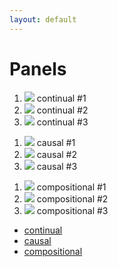 ```yaml
---
layout: default
---
```


# Panels

<div class="widget">
  <ol class="widget-list" id="continual">
    <li>
      <a class="widget-list-link">
        <img src="http://www.gravatar.com/avatar/47?f=y&amp;s=64&amp;d=identicon">
        continual #1 <span></span>
      </a>
    </li>
    <li>
      <a class="widget-list-link">
        <img src="http://www.gravatar.com/avatar/47?f=y&amp;s=64&amp;d=identicon">
        continual #2 <span></span>
      </a>
    </li>
    <li>
      <a class="widget-list-link">
        <img src="http://www.gravatar.com/avatar/47?f=y&amp;s=64&amp;d=identicon">
        continual #3 <span></span>
      </a>
    </li>
  </ol>

  <ol class="widget-list" id="causal">
    <li>
      <a class="widget-list-link">
        <img src="http://www.gravatar.com/avatar/5?f=y&amp;s=64&amp;d=identicon">
        causal #1 <span></span>
      </a>
    </li>
    <li>
      <a class="widget-list-link">
        <img src="http://www.gravatar.com/avatar/5?f=y&amp;s=64&amp;d=identicon">
        causal #2 <span></span>
      </a>
    </li>
    <li>
      <a class="widget-list-link">
        <img src="http://www.gravatar.com/avatar/5?f=y&amp;s=64&amp;d=identicon">
        causal #3 <span></span>
      </a>
    </li>
  </ol>

  <ol class="widget-list" id="compositional">
    <li>
      <a class="widget-list-link">
        <img src="http://www.gravatar.com/avatar/6?f=y&amp;s=64&amp;d=identicon">
        compositional #1 <span></span>
      </a>
    </li>
    <li>
      <a class="widget-list-link">
        <img src="http://www.gravatar.com/avatar/6?f=y&amp;s=64&amp;d=identicon">
        compositional #2 <span></span>
      </a>
    </li>
    <li>
      <a class="widget-list-link">
        <img src="http://www.gravatar.com/avatar/6?f=y&amp;s=64&amp;d=identicon">
        compositional #3 <span></span>
      </a>
    </li>
  </ol>

  <ul class="widget-tabs">
    <li class="widget-tab">
      <a href="#continual" class="widget-tab-link">continual</a>
      <!-- Omitting the end tag is valid HTML and removes the space in-between inline blocks. -->
    <li class="widget-tab">
      <a href="#causal" class="widget-tab-link">causal</a>
    <li class="widget-tab">
      <a href="#compositional" class="widget-tab-link">compositional</a>
  </ul>
</div>
